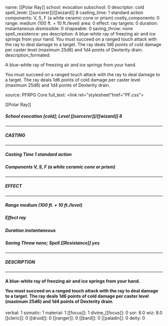 name: [[Polar Ray]]
school: evocation
subschool: 0
descriptor: cold
spell_level: [[sorcerer]]/[[wizard]] 8
casting_time: 1 standard action
components: V, S, F (a white ceramic cone or prism)
costly_components: 0
range: medium (100 ft. + 10 ft./level)
area: 0
effect: ray
targets: 0
duration: instantaneous
dismissible: 0
shapeable: 0
saving_throw: none
spell_resistence: yes
description: A blue-white ray of freezing air and ice springs from your hand.  You must succeed on a ranged touch attack with the ray to deal damage to a target. The ray deals 1d6 points of cold damage per caster level (maximum 25d6) and 1d4 points of Dexterity drain.
description_formated: <p>A blue-white ray of freezing air and ice springs from your hand.</p><p>You must succeed on a ranged touch attack with the ray to deal damage to a target. The ray deals 1d6 points of cold damage per caster level (maximum 25d6) and 1d4 points of Dexterity drain.</p>
source: PFRPG Core
full_text: <link rel="stylesheet"href="PF.css"><div class="heading"><p class="alignleft">[[Polar Ray]]</p><div style="clear: both;"></div></div><div><h5><b>School </b>evocation [cold]; <b>Level </b>[[sorcerer]]/[[wizard]] 8</h5></div><hr/><div><h5><b>CASTING</b></h5></div><hr/><div><h5><b>Casting Time </b>1 standard action</h5><h5><b>Components </b>V, S, F (a white ceramic cone or prism)</h5></div><hr/><div><h5><b>EFFECT</b></h5></div><hr/><div><h5><b>Range </b>medium (100 ft. + 10 ft./level)</h5><h5><b>Effect </b>ray</h5><h5><b>Duration </b>instantaneous</h5><h5><b>Saving Throw </b>none; <b>Spell [[Resistance]] </b>yes</h5></div><hr/><div><h5><b>DESCRIPTION</b></h5></div><hr/><div><h4><p>A blue-white ray of freezing air and ice springs from your hand.</p><p>You must succeed on a ranged touch attack with the ray to deal damage to a target. The ray deals 1d6 points of cold damage per caster level (maximum 25d6) and 1d4 points of Dexterity drain.</p></h4></div>
verbal: 1
somatic: 1
material: 1
[[focus]]: 1
divine_[[focus]]: 0
sor: 8.0
wiz: 8.0
[[cleric]]: 0
[[druid]]: 0
[[ranger]]: 0
[[bard]]: 0
[[paladin]]: 0
deity: 0
